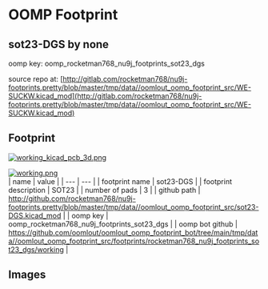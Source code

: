 # OOMP Footprint  
## sot23-DGS  by none  
  
oomp key: oomp_rocketman768_nu9j_footprints_sot23_dgs  
  
source repo at: [http://gitlab.com/rocketman768/nu9j-footprints.pretty/blob/master/tmp/data//oomlout_oomp_footprint_src/WE-SUCKW.kicad_mod](http://gitlab.com/rocketman768/nu9j-footprints.pretty/blob/master/tmp/data//oomlout_oomp_footprint_src/WE-SUCKW.kicad_mod)  
## Footprint  
  
[![working_kicad_pcb_3d.png](working_kicad_pcb_3d_600.png)](working_kicad_pcb_3d.png)  
  
[![working.png](working_600.png)](working.png)  
| name | value | 
| --- | --- | 
| footprint name | sot23-DGS | 
| footprint description | SOT23 | 
| number of pads | 3 | 
| github path | http://github.com/rocketman768/nu9j-footprints.pretty/blob/master/tmp/data//oomlout_oomp_footprint_src/sot23-DGS.kicad_mod | 
| oomp key | oomp_rocketman768_nu9j_footprints_sot23_dgs | 
| oomp bot github | https://github.com/oomlout/oomlout_oomp_footprint_bot/tree/main/tmp/data//oomlout_oomp_footprint_src/footprints/rocketman768_nu9j_footprints_sot23_dgs/working | 
## Images  
